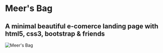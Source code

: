 # Meer's Bag
## A minimal beautiful e-comerce landing page with html5, css3, bootstrap &amp; friends
![Meer's Bag](https://i.ibb.co/34fMYXy/Screenshot-2021-01-14-205046.png "Developed by Meer Estiyak")

